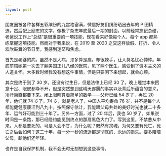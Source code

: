 ```yaml
---
layout: post
---
```


朋友圈被各种各样五彩缤纷的九宫格塞满，微信好友们纷纷晒出去年的 P 图精选，然后配上励志的文字，像极了杂志年底最后一期的封面。以前经常忘记总结，老爸说工作上“总结”是很重要的一项技能，现在看来好像每个人、每个 app 都熟练掌握这项技能。然而对于我来说，在 2019 至 2020 之交这样放假、打折、令人欢欣鼓舞的节日里，我感到迷茫和焦虑。

首先是老婆的病。虽然不是大病，顶多算是疾，却很棘手，让人莫名忧心忡忡。年底前陪她第一次去了躺美国正儿八经的医院，见了两个医生，感受到了资本主义的人道关怀。大多数时候我没有想这件事情，但是只要闲下来想起，就会心烦。

其次是终于到了 30 岁。还没有过生日，但是法律上已经 30 了。晚上睡觉本来困意十足、眼皮都睁不开，但是突然想到这晴天霹雳的事实以及背后所蕴含的意义，冷汗简直都要下来。闭上眼睛算着简单的数学——父母已经 54 岁了，再过 20 年，他们就 74 岁了。74 岁，就是老人了，中国人平均寿命 76 岁，并不是每个人都能健健康康活到八九十。按照保守估计，我能跟父母共处的美好时光也就二十多年、运气好可能到三十年了。另外一方面，过了 20 年后，我也 50 岁了，如果说时间是一条路，那已经隐约能见到终点的那扇黑色大门了。写到这里，不禁悲从中来。人都是要死的，可是人会不甘，为什么呢？既然有灵魂，为何又要有死亡，死亡之后会如何？这二十年，每一分一秒的流逝都是彻底的、永远的损失。要多陪陪父母，趁他们还年轻。

也许是自我保护机制，我不会无时无刻想到这些事情。
